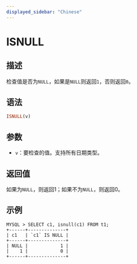 ```yaml
---
displayed_sidebar: "Chinese"
---
```


# ISNULL

## 描述

检查值是否为`NULL`，如果是`NULL`则返回`1`，否则返回`0`。

## 语法

```Haskell
ISNULL(v)
```

## 参数

- `v`：要检查的值。支持所有日期类型。

## 返回值

如果为`NULL`，则返回1；如果不为`NULL`，则返回0。

## 示例

```plain text
MYSQL > SELECT c1, isnull(c1) FROM t1;
+------+--------------+
| c1   | `c1` IS NULL |
+------+--------------+
| NULL |            1 |
|    1 |            0 |
+------+--------------+
```